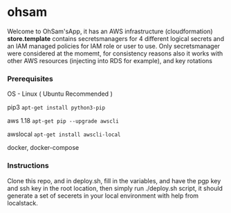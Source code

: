 # ohsam

Welcome to OhSam'sApp, it has an AWS infrastructure (cloudformation) **store.template** contains secretsmanagers for 4 different logical secrets and an IAM managed policies for IAM role or user to use. Only secretsmanager were considered at the momemt, for consistency reasons also it works with other AWS resources (injecting into RDS for example), and key rotations

### Prerequisites

OS - Linux ( Ubuntu Recommended )

pip3 
``` apt-get install python3-pip ```

aws 1.18 
``` apt-get pip --upgrade awscli ```

awslocal
``` apt-get install awscli-local ```

docker, docker-compose


### Instructions

Clone this repo, and in deploy.sh, fill in the variables, and have the pgp key and ssh key in the root location, then simply run ./deploy.sh script, it should generate a set of secerets in your local environment with help from localstack.
